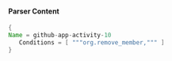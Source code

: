 #### Parser Content
```Java
{
Name = github-app-activity-10
   Conditions = [ """org.remove_member,""" ]
}
```